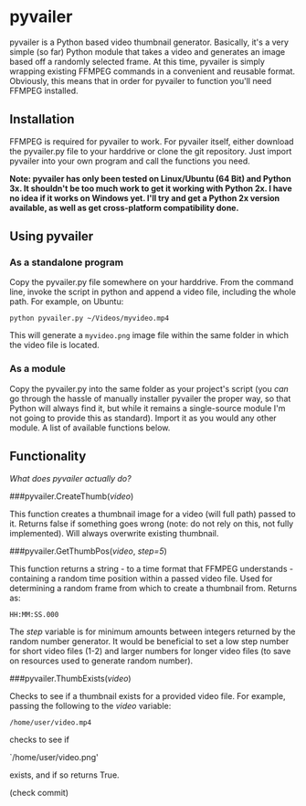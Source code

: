 # pyvailer
pyvailer is a Python based video thumbnail generator. Basically, it's a very simple (so far) Python module that takes a video and generates an image based off a randomly selected frame. At this time, pyvailer is simply wrapping existing FFMPEG commands in a convenient and reusable format. Obviously, this means that in order for pyvailer to function you'll need FFMPEG installed.

## Installation

FFMPEG is required for pyvailer to work. For pyvailer itself, either download the pyvailer.py file to your harddrive or clone the git repository. Just import pyvailer into your own program and call the functions you need.

**Note: pyvailer has only been tested on Linux/Ubuntu (64 Bit) and Python 3x. It shouldn't be too much work to get it working with Python 2x. I have no idea if it works on Windows yet. I'll try and get a Python 2x version available, as well as get cross-platform compatibility done.**

## Using pyvailer

### As a standalone program

Copy the pyvailer.py file somewhere on your harddrive. From the command line, invoke the script in python and append a video file, including the whole path. For example, on Ubuntu:

`python pyvailer.py ~/Videos/myvideo.mp4`

This will generate a `myvideo.png` image file within the same folder in which the video file is located.

### As a module

Copy the pyvailer.py into the same folder as your project's script (you *can* go through the hassle of manually installer pyvailer the proper way, so that Python will always find it, but while it remains a single-source module I'm not going to provide this as standard). Import it as you would any other module. A list of available functions below.

## Functionality

*What does pyvailer actually do?*

###pyvailer.CreateThumb(*video*)

This function creates a thumbnail image for a video (will full path) passed to it. Returns false if something goes wrong (note: do not rely on this, not fully implemented). Will always overwrite existing thumbnail.

###pyvailer.GetThumbPos(*video*, *step=5*)

This function returns a string - to a time format that FFMPEG understands - containing a random time position within a passed video file. Used for determining a random frame from which to create a thumbnail from. Returns as:

`HH:MM:SS.000`

The *step* variable is for minimum amounts between integers returned by the random number generator. It would be beneficial to set a low step number for short video files (1-2) and larger numbers for longer video files (to save on resources used to generate random number).

###pyvailer.ThumbExists(*video*)

Checks to see if a thumbnail exists for a provided video file. For example, passing the following to the *video* variable:

`/home/user/video.mp4`

checks to see if

`/home/user/video.png'

exists, and if so returns True.

(check commit)

